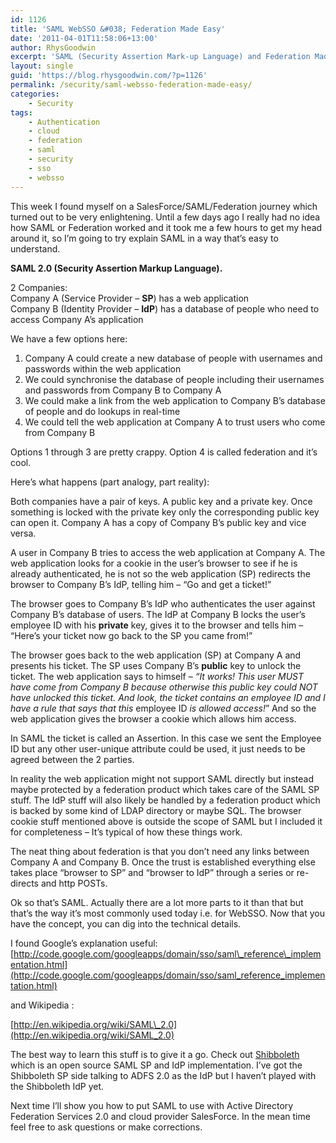 ```yaml
---
id: 1126
title: 'SAML WebSSO &#038; Federation Made Easy'
date: '2011-04-01T11:58:06+13:00'
author: RhysGoodwin
excerpt: 'SAML (Security Assertion Mark-up Language) and Federation Made Easy!'
layout: single
guid: 'https://blog.rhysgoodwin.com/?p=1126'
permalink: /security/saml-websso-federation-made-easy/
categories:
    - Security
tags:
    - Authentication
    - cloud
    - federation
    - saml
    - security
    - sso
    - websso
---
```


This week I found myself on a SalesForce/SAML/Federation journey which turned out to be very enlightening. Until a few days ago I really had no idea how SAML or Federation worked and it took me a few hours to get my head around it, so I’m going to try explain SAML in a way that’s easy to understand.

**SAML 2.0 (Security Assertion Markup Language).**

2 Companies:  
Company A (Service Provider – **SP**) has a web application  
Company B (Identity Provider – **IdP**) has a database of people who need to access Company A’s application

We have a few options here:

1. Company A could create a new database of people with usernames and passwords within the web application
2. We could synchronise the database of people including their usernames and passwords from Company B to Company A
3. We could make a link from the web application to Company B’s database of people and do lookups in real-time
4. We could tell the web application at Company A to trust users who come from Company B

Options 1 through 3 are pretty crappy. Option 4 is called federation and it’s cool.

Here’s what happens (part analogy, part reality):

Both companies have a pair of keys. A public key and a private key. Once something is locked with the private key only the corresponding public key can open it. Company A has a copy of Company B’s public key and vice versa.

A user in Company B tries to access the web application at Company A. The web application looks for a cookie in the user’s browser to see if he is already authenticated, he is not so the web application (SP) redirects the browser to Company B’s IdP, telling him – “Go and get a ticket!”

The browser goes to Company B’s IdP who authenticates the user against Company B’s database of users. The IdP at Company B locks the user’s employee ID with his **private** key, gives it to the browser and tells him – “Here’s your ticket now go back to the SP you came from!”

The browser goes back to the web application (SP) at Company A and presents his ticket. The SP uses Company B’s **public** key to unlock the ticket. The web application says to himself – *“It works! This user MUST have come from Company B because otherwise this public key could NOT have unlocked this ticket. And look, the ticket contains an employee ID and I have a rule that says that this* employee ID *is allowed access!*” And so the web application gives the browser a cookie which allows him access.

In SAML the ticket is called an Assertion. In this case we sent the Employee ID but any other user-unique attribute could be used, it just needs to be agreed between the 2 parties.

In reality the web application might not support SAML directly but instead maybe protected by a federation product which takes care of the SAML SP stuff. The IdP stuff will also likely be handled by a federation product which is backed by some kind of LDAP directory or maybe SQL. The browser cookie stuff mentioned above is outside the scope of SAML but I included it for completeness – It’s typical of how these things work.

The neat thing about federation is that you don’t need any links between Company A and Company B. Once the trust is established everything else takes place “browser to SP” and “browser to IdP” through a series or re-directs and http POSTs.

Ok so that’s SAML. Actually there are a lot more parts to it than that but that’s the way it’s most commonly used today i.e. for WebSSO. Now that you have the concept, you can dig into the technical details.

I found Google’s explanation useful:  
[http://code.google.com/googleapps/domain/sso/saml\_reference\_implementation.html](http://code.google.com/googleapps/domain/sso/saml_reference_implementation.html)

and Wikipedia :

[http://en.wikipedia.org/wiki/SAML\_2.0](http://en.wikipedia.org/wiki/SAML_2.0)

The best way to learn this stuff is to give it a go. Check out [Shibboleth ](http://shibboleth.internet2.edu/)which is an open source SAML SP and IdP implementation. I’ve got the Shibboleth SP side talking to ADFS 2.0 as the IdP but I haven’t played with the Shibboleth IdP yet.

Next time I’ll show you how to put SAML to use with Active Directory Federation Services 2.0 and cloud provider SalesForce. In the mean time feel free to ask questions or make corrections.
